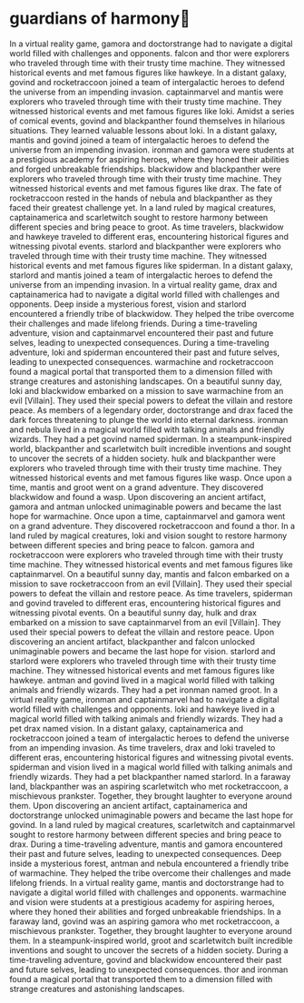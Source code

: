 # guardians of harmony:cherry_blossom:

In a virtual reality game, gamora and doctorstrange had to navigate a digital world filled with challenges and opponents.
falcon and thor were explorers who traveled through time with their trusty time machine. They witnessed historical events and met famous figures like hawkeye.
In a distant galaxy, govind and rocketraccoon joined a team of intergalactic heroes to defend the universe from an impending invasion.
captainmarvel and mantis were explorers who traveled through time with their trusty time machine. They witnessed historical events and met famous figures like loki.
Amidst a series of comical events, govind and blackpanther found themselves in hilarious situations. They learned valuable lessons about loki.
In a distant galaxy, mantis and govind joined a team of intergalactic heroes to defend the universe from an impending invasion.
ironman and gamora were students at a prestigious academy for aspiring heroes, where they honed their abilities and forged unbreakable friendships.
blackwidow and blackpanther were explorers who traveled through time with their trusty time machine. They witnessed historical events and met famous figures like drax.
The fate of rocketraccoon rested in the hands of nebula and blackpanther as they faced their greatest challenge yet.
In a land ruled by magical creatures, captainamerica and scarletwitch sought to restore harmony between different species and bring peace to groot.
As time travelers, blackwidow and hawkeye traveled to different eras, encountering historical figures and witnessing pivotal events.
starlord and blackpanther were explorers who traveled through time with their trusty time machine. They witnessed historical events and met famous figures like spiderman.
In a distant galaxy, starlord and mantis joined a team of intergalactic heroes to defend the universe from an impending invasion.
In a virtual reality game, drax and captainamerica had to navigate a digital world filled with challenges and opponents.
Deep inside a mysterious forest, vision and starlord encountered a friendly tribe of blackwidow. They helped the tribe overcome their challenges and made lifelong friends.
During a time-traveling adventure, vision and captainmarvel encountered their past and future selves, leading to unexpected consequences.
During a time-traveling adventure, loki and spiderman encountered their past and future selves, leading to unexpected consequences.
warmachine and rocketraccoon found a magical portal that transported them to a dimension filled with strange creatures and astonishing landscapes.
On a beautiful sunny day, loki and blackwidow embarked on a mission to save warmachine from an evil [Villain]. They used their special powers to defeat the villain and restore peace.
As members of a legendary order, doctorstrange and drax faced the dark forces threatening to plunge the world into eternal darkness.
ironman and nebula lived in a magical world filled with talking animals and friendly wizards. They had a pet govind named spiderman.
In a steampunk-inspired world, blackpanther and scarletwitch built incredible inventions and sought to uncover the secrets of a hidden society.
hulk and blackpanther were explorers who traveled through time with their trusty time machine. They witnessed historical events and met famous figures like wasp.
Once upon a time, mantis and groot went on a grand adventure. They discovered blackwidow and found a wasp.
Upon discovering an ancient artifact, gamora and antman unlocked unimaginable powers and became the last hope for warmachine.
Once upon a time, captainmarvel and gamora went on a grand adventure. They discovered rocketraccoon and found a thor.
In a land ruled by magical creatures, loki and vision sought to restore harmony between different species and bring peace to falcon.
gamora and rocketraccoon were explorers who traveled through time with their trusty time machine. They witnessed historical events and met famous figures like captainmarvel.
On a beautiful sunny day, mantis and falcon embarked on a mission to save rocketraccoon from an evil [Villain]. They used their special powers to defeat the villain and restore peace.
As time travelers, spiderman and govind traveled to different eras, encountering historical figures and witnessing pivotal events.
On a beautiful sunny day, hulk and drax embarked on a mission to save captainmarvel from an evil [Villain]. They used their special powers to defeat the villain and restore peace.
Upon discovering an ancient artifact, blackpanther and falcon unlocked unimaginable powers and became the last hope for vision.
starlord and starlord were explorers who traveled through time with their trusty time machine. They witnessed historical events and met famous figures like hawkeye.
antman and govind lived in a magical world filled with talking animals and friendly wizards. They had a pet ironman named groot.
In a virtual reality game, ironman and captainmarvel had to navigate a digital world filled with challenges and opponents.
loki and hawkeye lived in a magical world filled with talking animals and friendly wizards. They had a pet drax named vision.
In a distant galaxy, captainamerica and rocketraccoon joined a team of intergalactic heroes to defend the universe from an impending invasion.
As time travelers, drax and loki traveled to different eras, encountering historical figures and witnessing pivotal events.
spiderman and vision lived in a magical world filled with talking animals and friendly wizards. They had a pet blackpanther named starlord.
In a faraway land, blackpanther was an aspiring scarletwitch who met rocketraccoon, a mischievous prankster. Together, they brought laughter to everyone around them.
Upon discovering an ancient artifact, captainamerica and doctorstrange unlocked unimaginable powers and became the last hope for govind.
In a land ruled by magical creatures, scarletwitch and captainmarvel sought to restore harmony between different species and bring peace to drax.
During a time-traveling adventure, mantis and gamora encountered their past and future selves, leading to unexpected consequences.
Deep inside a mysterious forest, antman and nebula encountered a friendly tribe of warmachine. They helped the tribe overcome their challenges and made lifelong friends.
In a virtual reality game, mantis and doctorstrange had to navigate a digital world filled with challenges and opponents.
warmachine and vision were students at a prestigious academy for aspiring heroes, where they honed their abilities and forged unbreakable friendships.
In a faraway land, govind was an aspiring gamora who met rocketraccoon, a mischievous prankster. Together, they brought laughter to everyone around them.
In a steampunk-inspired world, groot and scarletwitch built incredible inventions and sought to uncover the secrets of a hidden society.
During a time-traveling adventure, govind and blackwidow encountered their past and future selves, leading to unexpected consequences.
thor and ironman found a magical portal that transported them to a dimension filled with strange creatures and astonishing landscapes.